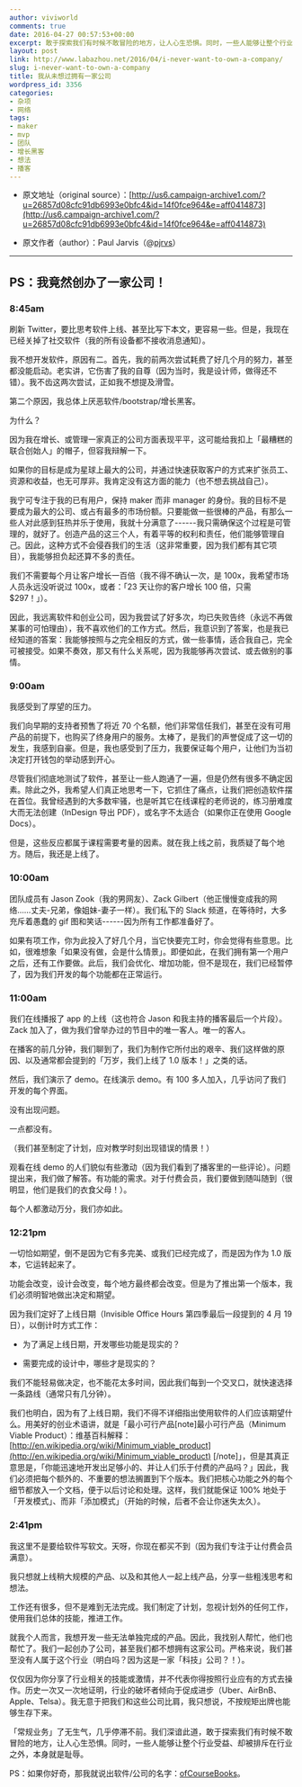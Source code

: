 ```yaml
---
author: viviworld
comments: true
date: 2016-04-27 00:57:53+00:00
excerpt: 敢于探索我们有时候不敢冒险的地方，让人心生恐惧。同时，一些人能够让整个行业受益、却被排斥在行业之外，本身就是耻辱。
layout: post
link: http://www.labazhou.net/2016/04/i-never-want-to-own-a-company/
slug: i-never-want-to-own-a-company
title: 我从未想过拥有一家公司
wordpress_id: 3356
categories:
- 杂项
- 网络
tags:
- maker
- mvp
- 团队
- 增长黑客
- 想法
- 播客
---
```



 	
  * 原文地址（original source）：[http://us6.campaign-archive1.com/?u=26857d08cfc91db6993e0bfc4&id=14f0fce964&e=aff0414873](http://us6.campaign-archive1.com/?u=26857d08cfc91db6993e0bfc4&id=14f0fce964&e=aff0414873)

 	
  * 原文作者（author）：Paul Jarvis（@[pjrvs](https://twitter.com/pjrvs)）





* * *





## PS：我竟然创办了一家公司！




### 8:45am


刷新 Twitter，要比思考软件上线、甚至比写下本文，更容易一些。但是，我现在已经关掉了社交软件（我的所有设备都不接收消息通知）。

我不想开发软件，原因有二。首先，我的前两次尝试耗费了好几个月的努力，甚至都没能启动。老实讲，它伤害了我的自尊（因为当时，我是设计师，做得还不错）。我不齿这两次尝试，正如我不想提及滑雪。

第二个原因，我总体上厌恶软件/bootstrap/增长黑客。

为什么？

因为我在增长、或管理一家真正的公司方面表现平平，这可能给我扣上「最糟糕的联合创始人」的帽子，但容我辩解一下。

如果你的目标是成为星球上最大的公司，并通过快速获取客户的方式来扩张员工、资源和收益，也无可厚非。我肯定没有这方面的能力（也不想去挑战自己）。

我宁可专注于我的已有用户，保持 maker 而非 manager 的身份。我的目标不是要成为最大的公司、或占有最多的市场份额。只要能做一些很棒的产品，有那么一些人对此感到狂热并乐于使用，我就十分满意了------我只需确保这个过程是可管理的，就好了。创造产品的这三个人，有着平等的权利和责任，他们能够管理自己。因此，这种方式不会侵吞我们的生活（这非常重要，因为我们都有其它项目），我能够担负起还算不多的责任。

我们不需要每个月让客户增长一百倍（我不得不确认一次，是 100x，我希望市场人员永远没听说过 100x，或者：「23 天让你的客户增长 100 倍，只需 $297！」）。

因此，我远离软件和创业公司，因为我尝试了好多次，均已失败告终（永远不再做某事的可怕理由），我不喜欢他们的工作方式。然后，我意识到了答案，也是我已经知道的答案：我能够按照与之完全相反的方式，做一些事情，适合我自己，完全可被接受。如果不奏效，那又有什么关系呢，因为我能够再次尝试、或去做别的事情。


### 9:00am


我感受到了厚望的压力。

我们向早期的支持者预售了将近 70 个名额，他们非常信任我们，甚至在没有可用产品的前提下，也购买了终身用户的服务。太棒了，是我们的声誉促成了这一切的发生，我感到自豪。但是，我也感受到了压力，我要保证每个用户，让他们为当初决定打开钱包的举动感到开心。

尽管我们彻底地测试了软件，甚至让一些人跑通了一遍，但是仍然有很多不确定因素。除此之外，我希望人们真正地思考一下，它抓住了痛点，让我们把创造软件摆在首位。我曾经遇到的大多数牢骚，也是听其它在线课程的老师说的，练习册难度大而无法创建（InDesign 导出 PDF），或名字不太适合（如果你正在使用 Google Docs）。

但是，这些反应都属于课程需要考量的因素。就在我上线之前，我质疑了每个地方。随后，我还是上线了。


### 10:00am


团队成员有 Jason Zook（我的男网友）、Zack Gilbert（他正慢慢变成我的网络……丈夫-兄弟，像姐妹-妻子一样）。我们私下的 Slack 频道，在等待时，大多充斥着愚蠢的 gif 图和笑话------因为所有工作都准备好了。

如果有项工作，你为此投入了好几个月，当它快要完工时，你会觉得有些意思。比如，很难想象「如果没有做，会是什么情景」。即便如此，在我们拥有第一个用户之后，还有工作要做。此后，我们会优化、增加功能，但不是现在，我们已经暂停了，因为我们开发的每个功能都在正常运行。


### 11:00am


我们在线播报了 app 的上线（这也符合 Jason 和我主持的播客最后一个片段）。Zack 加入了，做为我们曾举办过的节目中的唯一客人。唯一的客人。

在播客的前几分钟，我们聊到了，我们为制作它所付出的艰辛、我们这样做的原因、以及通常都会提到的「万岁，我们上线了 1.0 版本！」之类的话。

然后，我们演示了 demo。在线演示 demo。有 100 多人加入，几乎访问了我们开发的每个界面。

没有出现问题。

一点都没有。

（我们甚至制定了计划，应对教学时刻出现错误的情景！）

观看在线 demo 的人们貌似有些激动（因为我们看到了播客里的一些评论）。问题提出来，我们做了解答。有功能的需求。对于付费会员，我们要做到随叫随到（很明显，他们是我们的衣食父母！）。

每个人都激动万分，我们亦如此。


### 12:21pm


一切恰如期望，倒不是因为它有多完美、或我们已经完成了，而是因为作为 1.0 版本，它运转起来了。

功能会改变，设计会改变，每个地方最终都会改变。但是为了推出第一个版本，我们必须明智地做出决定和期望。

因为我们定好了上线日期（Invisible Office Hours 第四季最后一段提到的 4 月 19 日），以倒计时方式工作：



 	
  * 为了满足上线日期，开发哪些功能是现实的？

 	
  * 需要完成的设计中，哪些才是现实的？


我们不能轻易做决定，也不能花太多时间，因此我们每到一个交叉口，就快速选择一条路线（通常只有几分钟）。

我们也明白，因为有了上线日期，我们不得不详细指出使用软件的人们应该期望什么。用美好的创业术语讲，就是「最小可行产品[note]最小可行产品（Minimum Viable Product）：维基百科解释：[http://en.wikipedia.org/wiki/Minimum_viable_product](http://en.wikipedia.org/wiki/Minimum_viable_product) [/note]」，但是其真正意思是，「你能迅速地开发出足够小的、并让人们乐于付费的产品吗？」因此，我们必须把每个额外的、不重要的想法搁置到下个版本。我们把核心功能之外的每个细节都放入一个文档，便于以后讨论和处理。这样，我们就能保证 100% 地处于「开发模式」、而非「添加模式」（开始的时候，后者不会让你迷失太久）。


### 2:41pm


我这里不是要给软件写软文。天呀，你现在都买不到（因为我们专注于让付费会员满意）。

我只想就上线稍大规模的产品、以及和其他人一起上线产品，分享一些粗浅思考和想法。

工作还有很多，但不是难到无法完成。我们制定了计划，忽视计划外的任何工作，使用我们总体的技能，推进工作。

就我个人而言，我想开发一些无法单独完成的产品。因此，我找别人帮忙，他们也帮忙了。我们一起创办了公司，甚至我们都不想拥有这家公司。严格来说，我们甚至没有人属于这个行业（明白吗？因为这是一家「科技」公司？！）。

仅仅因为你分享了行业相关的技能或激情，并不代表你得按照行业应有的方式去操作。历史一次又一次地证明，行业的破坏者倾向于促成进步（Uber、AirBnB、Apple、Telsa）。我无意于把我们和这些公司比肩，我只想说，不按规矩出牌也能够生存下来。

「常规业务」了无生气，几乎停滞不前。我们深谙此道，敢于探索我们有时候不敢冒险的地方，让人心生恐惧。同时，一些人能够让整个行业受益、却被排斥在行业之外，本身就是耻辱。

PS：如果你好奇，那我就说出软件/公司的名字：[ofCourseBooks](https://ofcoursebooks.com/)。
